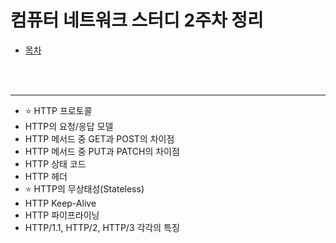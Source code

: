 # 컴퓨터 네트워크 스터디 2주차 정리

- [목차]()

<br/><br/>

---

- ⭐️ HTTP 프로토콜
- HTTP의 요청/응답 모델
- HTTP 메서드 중 GET과 POST의 차이점
- HTTP 메서드 중 PUT과 PATCH의 차이점
- HTTP 상태 코드
- HTTP 헤더
- ⭐️ HTTP의 무상태성(Stateless)
- HTTP Keep-Alive
- HTTP 파이프라이닝
- HTTP/1.1, HTTP/2, HTTP/3 각각의 특징





